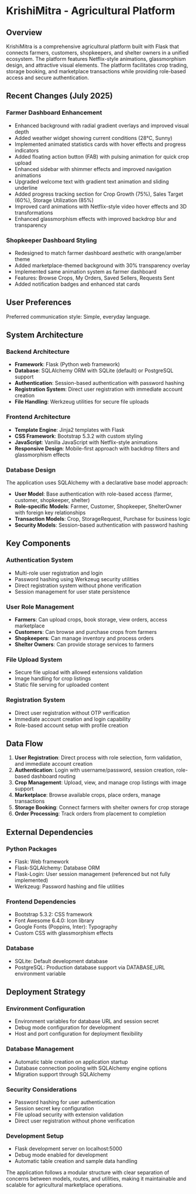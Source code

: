 # KrishiMitra - Agricultural Platform

## Overview

KrishiMitra is a comprehensive agricultural platform built with Flask that connects farmers, customers, shopkeepers, and shelter owners in a unified ecosystem. The platform features Netflix-style animations, glassmorphism design, and attractive visual elements. The platform facilitates crop trading, storage booking, and marketplace transactions while providing role-based access and secure authentication.

## Recent Changes (July 2025)

### Farmer Dashboard Enhancement
- Enhanced background with radial gradient overlays and improved visual depth
- Added weather widget showing current conditions (28°C, Sunny)
- Implemented animated statistics cards with hover effects and progress indicators
- Added floating action button (FAB) with pulsing animation for quick crop upload
- Enhanced sidebar with shimmer effects and improved navigation animations
- Upgraded welcome text with gradient text animation and sliding underline
- Added progress tracking section for Crop Growth (75%), Sales Target (60%), Storage Utilization (85%)
- Improved card animations with Netflix-style video hover effects and 3D transformations
- Enhanced glassmorphism effects with improved backdrop blur and transparency

### Shopkeeper Dashboard Styling
- Redesigned to match farmer dashboard aesthetic with orange/amber theme
- Added marketplace-themed background with 30% transparency overlay
- Implemented same animation system as farmer dashboard
- Features: Browse Crops, My Orders, Saved Sellers, Requests Sent
- Added notification badges and enhanced stat cards

## User Preferences

Preferred communication style: Simple, everyday language.

## System Architecture

### Backend Architecture
- **Framework**: Flask (Python web framework)
- **Database**: SQLAlchemy ORM with SQLite (default) or PostgreSQL support
- **Authentication**: Session-based authentication with password hashing
- **Registration System**: Direct user registration with immediate account creation
- **File Handling**: Werkzeug utilities for secure file uploads

### Frontend Architecture
- **Template Engine**: Jinja2 templates with Flask
- **CSS Framework**: Bootstrap 5.3.2 with custom styling
- **JavaScript**: Vanilla JavaScript with Netflix-style animations
- **Responsive Design**: Mobile-first approach with backdrop filters and glassmorphism effects

### Database Design
The application uses SQLAlchemy with a declarative base model approach:

- **User Model**: Base authentication with role-based access (farmer, customer, shopkeeper, shelter)
- **Role-specific Models**: Farmer, Customer, Shopkeeper, ShelterOwner with foreign key relationships
- **Transaction Models**: Crop, StorageRequest, Purchase for business logic
- **Security Models**: Session-based authentication with password hashing

## Key Components

### Authentication System
- Multi-role user registration and login
- Password hashing using Werkzeug security utilities
- Direct registration system without phone verification
- Session management for user state persistence

### User Role Management
- **Farmers**: Can upload crops, book storage, view orders, access marketplace
- **Customers**: Can browse and purchase crops from farmers
- **Shopkeepers**: Can manage inventory and process orders
- **Shelter Owners**: Can provide storage services to farmers

### File Upload System
- Secure file upload with allowed extensions validation
- Image handling for crop listings
- Static file serving for uploaded content

### Registration System
- Direct user registration without OTP verification
- Immediate account creation and login capability
- Role-based account setup with profile creation

## Data Flow

1. **User Registration**: Direct process with role selection, form validation, and immediate account creation
2. **Authentication**: Login with username/password, session creation, role-based dashboard routing
3. **Crop Management**: Upload, view, and manage crop listings with image support
4. **Marketplace**: Browse available crops, place orders, manage transactions
5. **Storage Booking**: Connect farmers with shelter owners for crop storage
6. **Order Processing**: Track orders from placement to completion

## External Dependencies

### Python Packages
- Flask: Web framework
- Flask-SQLAlchemy: Database ORM
- Flask-Login: User session management (referenced but not fully implemented)
- Werkzeug: Password hashing and file utilities

### Frontend Dependencies
- Bootstrap 5.3.2: CSS framework
- Font Awesome 6.4.0: Icon library
- Google Fonts (Poppins, Inter): Typography
- Custom CSS with glassmorphism effects

### Database
- SQLite: Default development database
- PostgreSQL: Production database support via DATABASE_URL environment variable

## Deployment Strategy

### Environment Configuration
- Environment variables for database URL and session secret
- Debug mode configuration for development
- Host and port configuration for deployment flexibility

### Database Management
- Automatic table creation on application startup
- Database connection pooling with SQLAlchemy engine options
- Migration support through SQLAlchemy

### Security Considerations
- Password hashing for user authentication
- Session secret key configuration
- File upload security with extension validation
- Direct user registration without phone verification

### Development Setup
- Flask development server on localhost:5000
- Debug mode enabled for development
- Automatic table creation and sample data handling

The application follows a modular structure with clear separation of concerns between models, routes, and utilities, making it maintainable and scalable for agricultural marketplace operations.